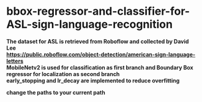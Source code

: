 # bbox-regressor-and-classifier-for-ASL-sign-language-recognition
<b>The dataset for ASL is retrieved from Roboflow and collected by David Lee <b></br>
  https://public.roboflow.com/object-detection/american-sign-language-letters </br>
  MobileNetv2 is used for classification as first branch and Boundary Box regressor for localization as second branch</br>
  early_stopping and lr_decay are implemented to reduce overfitting</br>
  
<b>change the paths to your current path<b>

